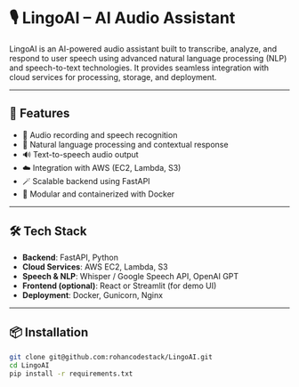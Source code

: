 # 🎙️ LingoAI – AI Audio Assistant

LingoAI is an AI-powered audio assistant built to transcribe, analyze, and respond to user speech using advanced natural language processing (NLP) and speech-to-text technologies. It provides seamless integration with cloud services for processing, storage, and deployment.

---

## 🚀 Features

- 🎤 Audio recording and speech recognition
- 🧠 Natural language processing and contextual response
- 🔊 Text-to-speech audio output
- ☁️ Integration with AWS (EC2, Lambda, S3)
- 🪄 Scalable backend using FastAPI
- 🧱 Modular and containerized with Docker

---

## 🛠️ Tech Stack

- **Backend**: FastAPI, Python
- **Cloud Services**: AWS EC2, Lambda, S3
- **Speech & NLP**: Whisper / Google Speech API, OpenAI GPT
- **Frontend (optional)**: React or Streamlit (for demo UI)
- **Deployment**: Docker, Gunicorn, Nginx

---

## 📦 Installation

```bash
git clone git@github.com:rohancodestack/LingoAI.git
cd LingoAI
pip install -r requirements.txt

